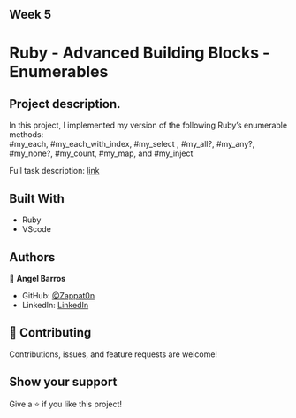 ## Week 5

# Ruby - Advanced Building Blocks - Enumerables

## Project description. 

In this project, I implemented my version of the following Ruby’s enumerable methods:  
#my_each, #my_each_with_index, #my_select , #my_all?, #my_any?, #my_none?, #my_count, #my_map, and #my_inject

Full task description: [link](https://github.com/TheOdinProject/curriculum/blob/master/archive/old_lessons/ruby/basic_ruby/project_advanced_building_blocks.md#project-2-enumerable-methods)

## Built With

- Ruby
- VScode

## Authors

👤 **Angel Barros**

- GitHub: [@Zappat0n](https://github.com/Zappat0n)
- LinkedIn: [LinkedIn](https://www.linkedin.com/in/angel-luis-barros-pazos-8889011b5/)

## 🤝 Contributing

Contributions, issues, and feature requests are welcome!


## Show your support

Give a ⭐️ if you like this project!
